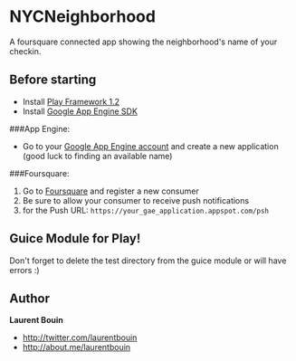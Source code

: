 NYCNeighborhood
===============

A foursquare connected app showing the neighborhood's name of your checkin.

Before starting
---------------------

   * Install [Play Framework 1.2](http://www.playframework.org/download)
   * Install [Google App Engine SDK](https://developers.google.com/appengine/downloads#Google_App_Engine_SDK_for_Java)

###App Engine:

   * Go to your [Google App Engine account](https://appengine.google.com/) and create a new application (good luck to finding an available name)

###Foursquare:

  1. Go to [Foursquare](https://foursquare.com/oauth) and register a new consumer
  2. Be sure to allow your consumer to receive push notifications
  3. for the Push URL: `https://your_gae_application.appspot.com/psh`


Guice Module for Play!
----------------------

Don't forget to delete the test directory from the guice module or will have errors :)

Author
-------

**Laurent Bouin**

+ http://twitter.com/laurentbouin
+ http://about.me/laurentbouin